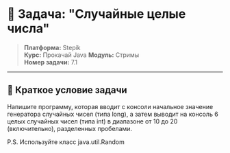 # 🎯 Задача: "Случайные целые числа"

> **Платформа:** Stepik  
> **Курс:** Прокачай Java 
> **Модуль:** Стримы  
> **Номер задачи:** 7.1

---

## 📝 Краткое условие задачи

Напишите программу, которая вводит с консоли начальное значение генератора случайных чисел (типа long), 
а затем выводит на консоль 6 целых случайных чисел (типа int) в диапазоне от 10 до 20 (включительно), 
разделенных пробелами.

P.S. Используйте класс java.util.Random
